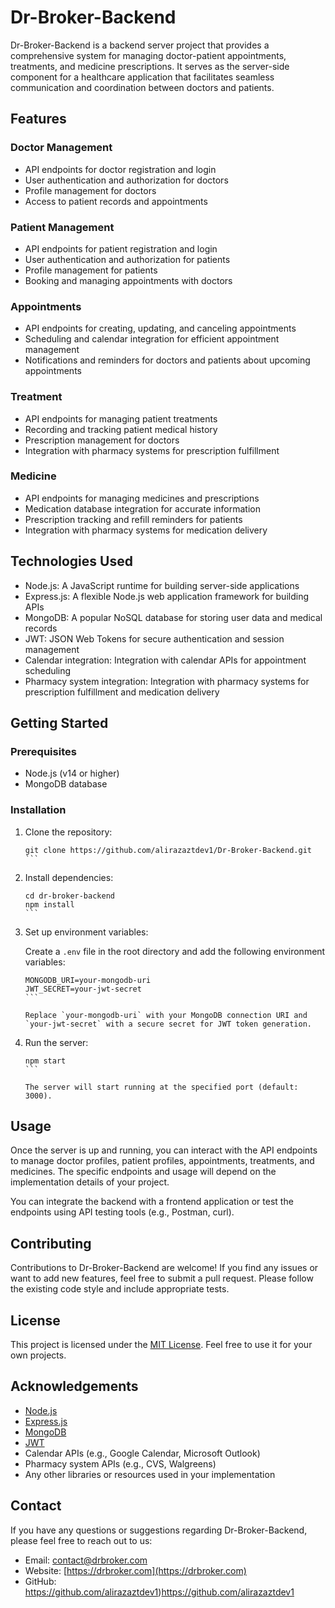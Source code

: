# Dr-Broker-Backend

Dr-Broker-Backend is a backend server project that provides a comprehensive system for managing doctor-patient appointments, treatments, and medicine prescriptions. It serves as the server-side component for a healthcare application that facilitates seamless communication and coordination between doctors and patients.

## Features

### Doctor Management
- API endpoints for doctor registration and login
- User authentication and authorization for doctors
- Profile management for doctors
- Access to patient records and appointments

### Patient Management
- API endpoints for patient registration and login
- User authentication and authorization for patients
- Profile management for patients
- Booking and managing appointments with doctors

### Appointments
- API endpoints for creating, updating, and canceling appointments
- Scheduling and calendar integration for efficient appointment management
- Notifications and reminders for doctors and patients about upcoming appointments

### Treatment
- API endpoints for managing patient treatments
- Recording and tracking patient medical history
- Prescription management for doctors
- Integration with pharmacy systems for prescription fulfillment

### Medicine
- API endpoints for managing medicines and prescriptions
- Medication database integration for accurate information
- Prescription tracking and refill reminders for patients
- Integration with pharmacy systems for medication delivery

## Technologies Used

- Node.js: A JavaScript runtime for building server-side applications
- Express.js: A flexible Node.js web application framework for building APIs
- MongoDB: A popular NoSQL database for storing user data and medical records
- JWT: JSON Web Tokens for secure authentication and session management
- Calendar integration: Integration with calendar APIs for appointment scheduling
- Pharmacy system integration: Integration with pharmacy systems for prescription fulfillment and medication delivery

## Getting Started

### Prerequisites

- Node.js (v14 or higher)
- MongoDB database

### Installation

1. Clone the repository:

   ````shell
   git clone https://github.com/alirazaztdev1/Dr-Broker-Backend.git
   ```

2. Install dependencies:

   ````shell
   cd dr-broker-backend
   npm install
   ```

3. Set up environment variables:

   Create a `.env` file in the root directory and add the following environment variables:

   ````plaintext
   MONGODB_URI=your-mongodb-uri
   JWT_SECRET=your-jwt-secret
   ```

   Replace `your-mongodb-uri` with your MongoDB connection URI and `your-jwt-secret` with a secure secret for JWT token generation.

4. Run the server:

   ````shell
   npm start
   ```

   The server will start running at the specified port (default: 3000).

## Usage

Once the server is up and running, you can interact with the API endpoints to manage doctor profiles, patient profiles, appointments, treatments, and medicines. The specific endpoints and usage will depend on the implementation details of your project.

You can integrate the backend with a frontend application or test the endpoints using API testing tools (e.g., Postman, curl).

## Contributing

Contributions to Dr-Broker-Backend are welcome! If you find any issues or want to add new features, feel free to submit a pull request. Please follow the existing code style and include appropriate tests.

## License

This project is licensed under the [MIT License](LICENSE). Feel free to use it for your own projects.

## Acknowledgements

- [Node.js](https://nodejs.org/)
- [Express.js](https://expressjs.com/)
- [MongoDB](https://www.mongodb.com/)
- [JWT](https://jwt.io/)
- Calendar APIs (e.g., Google Calendar, Microsoft Outlook)
- Pharmacy system APIs (e.g., CVS, Walgreens)
- Any other libraries or resources used in your implementation

## Contact

If you have any questions or suggestions regarding Dr-Broker-Backend, please feel free to reach out to us:

- Email: [contact@drbroker.com](mailto:contact@drbroker.com)
- Website: [https://drbroker.com](https://drbroker.com)
- GitHub: https://github.com/alirazaztdev1)https://github.com/alirazaztdev1
